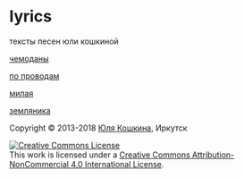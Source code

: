 # lyrics
тексты песен юли кошкиной

[чемоданы](чемоданы.md)

[по проводам](по%20проводам.md)

[милая](милая.md)

[земляника](земляника.md)

Copyright © 2013-2018 [Юля Кошкина](https://vk.com/youkoshkina), Иркутск

<a rel="license" href="http://creativecommons.org/licenses/by-nc/4.0/"><img alt="Creative Commons License" style="border-width:0" src="https://i.creativecommons.org/l/by-nc/4.0/80x15.png" /></a><br />This work is licensed under a <a rel="license" href="http://creativecommons.org/licenses/by-nc/4.0/">Creative Commons Attribution-NonCommercial 4.0 International License</a>.
